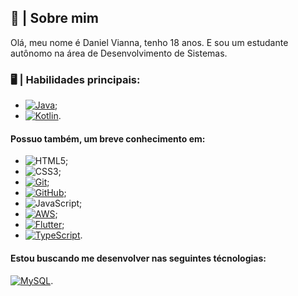 ## **📜 | Sobre mim**
Olá, meu nome é Daniel Vianna, tenho 18 anos. E sou um estudante autônomo na área de Desenvolvimento de Sistemas.

### **🖥️ | Habilidades principais:**
   
- [![Java](https://img.shields.io/badge/java-%23000.svg?style=for-the-badge&logo=openjdk&logoColor=white)](https://www.java.com/pt-BR/);
- [![Kotlin](https://img.shields.io/badge/Kotlin-000?&style=for-the-badge&logo=kotlin&logoColor=white)](https://kotlinlang.org/).

#### Possuo também, um breve conhecimento em:

- ![HTML5](https://img.shields.io/badge/HTML-000?style=for-the-badge&logo=html5&logoColor=30A3DC);
- ![CSS3](https://img.shields.io/badge/CSS3-000?style=for-the-badge&logo=css3&logoColor=E94D5F);
- [![Git](https://img.shields.io/badge/Git-000?style=for-the-badge&logo=git&logoColor=E94D5F)](https://git-scm.com/doc);
- [![GitHub](https://img.shields.io/badge/GitHub-000?style=for-the-badge&logo=github&logoColor=30A3DC)](https://docs.github.com/);
- ![JavaScript](https://img.shields.io/badge/JavaScript-000?style=for-the-badge&logo=javascript&logoColor=30A3DC);
- [![AWS](https://img.shields.io/badge/AWS-000.svg?style=for-the-badge&logo=amazon-aws&logoColor=white)](https://aws.amazon.com/pt/free/?gclid=Cj0KCQjwqIm_BhDnARIsAKBYcmuqkUIfQQNQbADnZ13Uu54n0Itj8GN7AB7mKRyEiQ1fhOGlnSuIUrkaApV9EALw_wcB&trk=2ee11bb2-bc40-4546-9852-2c4ad8e8f646&sc_channel=ps&ef_id=Cj0KCQjwqIm_BhDnARIsAKBYcmuqkUIfQQNQbADnZ13Uu54n0Itj8GN7AB7mKRyEiQ1fhOGlnSuIUrkaApV9EALw_wcB:G:s&s_kwcid=AL!4422!3!561843094929!e!!g!!aws!15278604629!130587771740&all-free-tier.sort-by=item.additionalFields.SortRank&all-free-tier.sort-order=asc&awsf.Free%20Tier%20Types=*all&awsf.Free%20Tier%20Categories=*all);
- [![Flutter](https://img.shields.io/badge/Flutter-000?style=for-the-badge&logo=flutter&logoColor=white)](https://flutter.dev/?gad_source=1&gclid=Cj0KCQjwqIm_BhDnARIsAKBYcms6G0Ete6DdMr-R64-c5mAmHnNyIcjJ1FI4Yx-d2z5WeMREtIEtCqQaAvt5EALw_wcB&gclsrc=aw.ds);
- [![TypeScript](https://img.shields.io/badge/TypeScript-007ACC?style=for-the-badge&logo=typescript&logoColor=white)](https://www.typescriptlang.org/).

#### Estou buscando me desenvolver nas seguintes técnologias:

[![MySQL](https://img.shields.io/badge/MySQL-00000F?style=for-the-badge&logo=mysql&logoColor=white)](https://www.mysql.com/).
